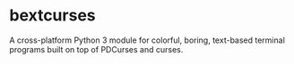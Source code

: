 # bextcurses
A cross-platform Python 3 module for colorful, boring, text-based terminal programs built on top of PDCurses and curses.
